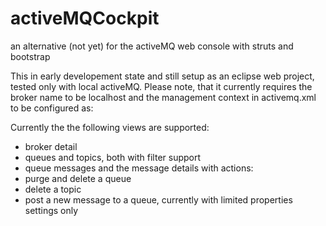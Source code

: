 # activeMQCockpit
an alternative (not yet) for the activeMQ web console with struts and bootstrap

This in early developement state and still setup as an eclipse web project, tested only with local activeMQ. 
Please note, that it currently requires the broker name to be localhost and the management context in activemq.xml 
to be configured as: 
<managementContext>
    <managementContext connectorPort="2011" jmxDomainName="org.apachemq"/>
</managementContext>

Currently the the following views are supported: 
- broker detail 
- queues and topics, both with filter support
- queue messages and the message details
with actions: 
- purge and delete a queue 
- delete a topic 
- post a new message to a queue, currently with limited properties settings only

